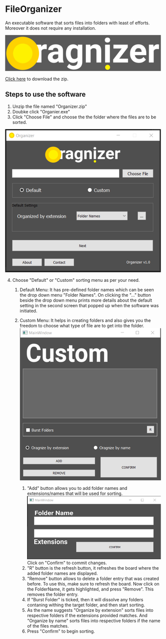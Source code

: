 # FileOrganizer
An executable software that sorts files into folders with least of efforts. Moreover it does not require any installation. 

![](img_data/22.jpg)

[Click here](http://google.com) to download the zip.


## Steps to use the software
1. Unzip the file named "Organizer.zip"
2. Doubke click "Organier.exe"
3. Click "Choose File" and choose the the folder where the files are to be sorted.


![](screenshots/1.png)


4. Choose "Default" or "Custom" sorting menu as per your need.
	1. Default Menu: It has pre-defined folder names which can be seen the drop down menu "Folder Names". On clicking the "..." button beside the drop down menu prints more details about the default setting in the second screen that popped up when the software was initiated.
	2. Custom Menu: It helps in creating folders and also gives you the freedom to choose what type of file are to get into the folder.
	![](screenshots/4.png)
	
		1. "Add" button allows you to add folder names and extensions/names that will be used for sorting.
		![](screenshots/5.png)
		Click on "Confirm" to commit changes.
		2. "R" button is the refresh button, it refreshes the board where the added folder names are displayed.
		3. "Remove" button allows to delete a folder entry that was created before. To use this, make sure to refresh the board. Now click on the FolderName, it gets highlighted, and press "Remove". This removes the folder entry. 
		4. If "Burst Folder" is ticked, then it will dissolve any folders contaning withing the target folder, and then start sorting.
		5. As the name suggests "Organize by extension" sorts files into respective folders if the extensions provided matches. And "Organize by name" sorts files into respective folders if the name of the files matches.
		6. Press "Confirm" to begin sorting.
